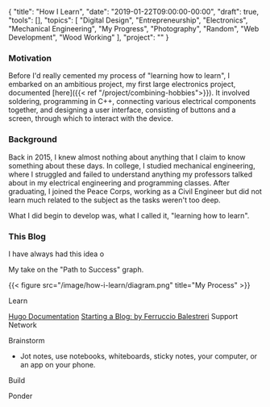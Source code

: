 {
    "title": "How I Learn",
    "date": "2019-01-22T09:00:00-00:00",
    "draft": true,
    "tools": [],
    "topics": [
        "Digital Design",
        "Entrepreneurship",
        "Electronics",
        "Mechanical Engineering",
        "My Progress",
        "Photography",
        "Random",
        "Web Development",
        "Wood Working"
    ],
    "project": ""
}


### Motivation

Before I'd really cemented my process of "learning how to learn", I embarked on an ambitious project, my first large electronics project, documented [here]({{< ref "/project/combining-hobbies">}}). It involved soldering, programming in C++, connecting various electrical components together, and designing a user interface, consisting of buttons and a screen, through which to interact with the device. 

### Background

Back in 2015, I knew almost nothing about anything that I claim to know something about these days. In college, I studied mechanical engineering, where I struggled and failed to understand anything my professors talked about in my electrical engineering and programming classes. After graduating, I joined the Peace Corps, working as a Civil Engineer but did not learn much related to the subject as the tasks weren't too deep.

What I did begin to develop was, what I called it, "learning how to learn". 



### This Blog



I have always had this idea o

My take on the "Path to Success" graph.

{{< figure src="/image/how-i-learn/diagram.png" title="My Process" >}}

Learn

[Hugo Documentation](https://gohugo.io/documentation/)
[Starting a Blog: by Ferruccio Balestreri](https://ferrucc.io/posts/starting-a-blog)
Support Network

Brainstorm
- Jot notes, use notebooks, whiteboards, sticky notes, your computer, or an app on your phone. 

Build

Ponder